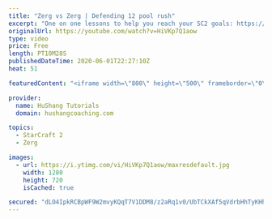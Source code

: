 ```yaml
---
title: "Zerg vs Zerg | Defending 12 pool rush"
excerpt: "One on one lessons to help you reach your SC2 goals: https://www.hushangcoaching.com ------------------------------------------------------------------------------------------------------- In this guide we take a look at how to defend one of the most infamous \"zerg rushes\" in sc2: the 12 pool. This rush"
originalUrl: https://youtube.com/watch?v=HiVKp7Q1aow
type: video
price: Free
length: PT10M28S
publishedDateTime: 2020-06-01T22:27:10Z
heat: 51

featuredContent: "<iframe width=\"800\" height=\"500\" frameborder=\"0\" src=\"https://www.youtube.com/embed/HiVKp7Q1aow\" allow=\"accelerometer; autoplay; encrypted-media; gyroscope; picture-in-picture\" allowfullscreen></iframe>"

provider:
  name: HuShang Tutorials
  domain: hushangcoaching.com

topics:
  - StarCraft 2
  - Zerg

images:
  - url: https://i.ytimg.com/vi/HiVKp7Q1aow/maxresdefault.jpg
    width: 1280
    height: 720
    isCached: true

secured: "dLO4IpkRCBpWF9W2mvyKQqT7V1DDM8/z2aRq1v0/UbTCkXAf5qVdrbHhTyKHhMlTNhyfHAHMJu7b/bPi3V3+rs95Y6VwA4yhsssoAQ6XSICK6H73earhLKR07Ad9+b0CTCqVrr3eMCqpASXOIcAZ5J8MziCFyKwx3JDGy2kgA7Y5+NUE/eXtCCqpcFXO/tDxBB2/ot7EHH2tMM+b3lgl+Wlw+AN1Ld0kG9wuvrcVmTXxq0LNeN5x7TF/IsjOOnv9L/yxyUdCRGwqLlOyULqcWjnyta807iZWM3t+/9LGGAAvQHJQrptXEcFaugiBPasR5Sh0s0UBcU3NWHqmy9w5Uvcxv/4p9Wl9GaXv3FGQdcde5Bw20p74/jhWFMxqKnlL7UkeRHmpL5GtG4RrNDgKZJ+UaJAOjgOV8io6V4E1O1k=;i51UCh+RYUs5Zkns8w6Qvg=="
---
```


